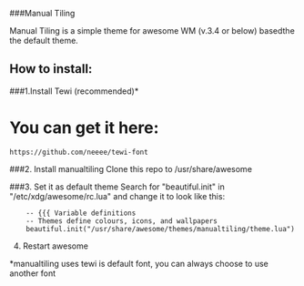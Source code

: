 ###Manual Tiling

Manual Tiling is a simple theme for awesome WM (v.3.4 or below) basedthe the default theme.


How to install:
---------------
###1.Install Tewi (recommended)* 
#	You can get it here:
	https://github.com/neeee/tewi-font

###2. Install manualtiling
	Clone this repo to /usr/share/awesome
	
###3. Set it as default theme
	Search for "beautiful.init" in "/etc/xdg/awesome/rc.lua" and change it to look like this:

		-- {{{ Variable definitions
		-- Themes define colours, icons, and wallpapers
		beautiful.init("/usr/share/awesome/themes/manualtiling/theme.lua")
		 

4. Restart awesome

*manualtiling uses tewi is default font, you can always choose to use another font
